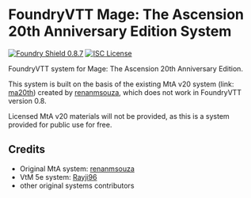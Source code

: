 # FoundryVTT Mage: The Ascension 20th Anniversary Edition System

[![Foundry Shield 0.8.7]][Foundry URL]
[![ISC License]][ISC URL]

FoundryVTT system for Mage: The Ascension 20th Anniversary Edition.

This system is built on the basis of the existing MtA v20 system (link: [ma20th]) created by [renanmsouza], which does not work in FoundryVTT version 0.8.

Licensed MtA v20 materials will not be provided, as this is a system provided for public use for free.

## Credits

* Original MtA system: [renanmsouza]
* VtM 5e system: [Rayji96]
* other original systems contributors

[Foundry Shield 0.8.7]: https://img.shields.io/badge/Foundry-0.8.7-accent
[Foundry URL]: https://foundryvtt.com

[ISC License]: https://img.shields.io/badge/License-ISC-blue.svg
[ISC URL]: https://opensource.org/licenses/ISC

[ma20th]: https://github.com/renanmsouza/ma20th-foundry-vtt
[renanmsouza]: https://github.com/renanmsouza

[vtm5e]: https://github.com/Rayji96/foundry-V5
[Rayji96]: https://github.com/Rayji
